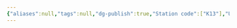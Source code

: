 ```yaml
---
{"aliases":null,"tags":null,"dg-publish":true,"Station code":["K13"],"Universal Name":"","permalink":"/narrative/locations/worlds/kelth-6-n1/","dgPassFrontmatter":true}
---
```


